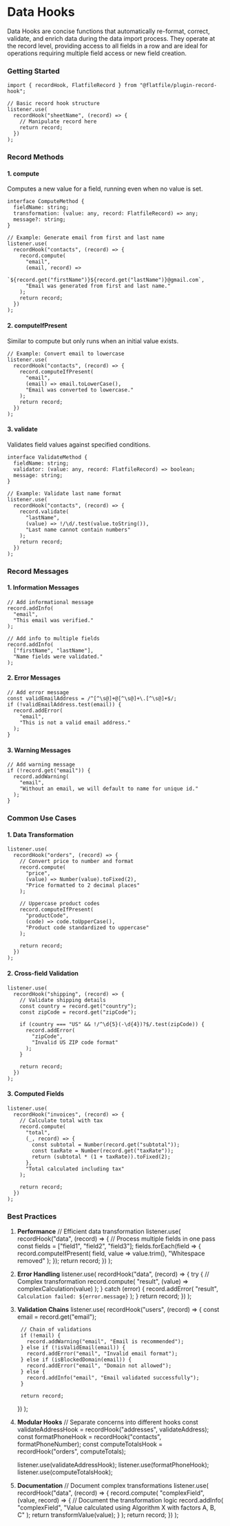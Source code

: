 # Data Hooks


Data Hooks are concise functions that automatically re-format, correct, validate, and enrich data during the data import process. They operate at the record level, providing access to all fields in a row and are ideal for operations requiring multiple field access or new field creation.

### Getting Started

    import { recordHook, FlatfileRecord } from "@flatfile/plugin-record-hook";
    
    // Basic record hook structure
    listener.use(
      recordHook("sheetName", (record) => {
        // Manipulate record here
        return record;
      })
    );
    

### Record Methods

#### 1. compute

Computes a new value for a field, running even when no value is set.

    interface ComputeMethod {
      fieldName: string;
      transformation: (value: any, record: FlatfileRecord) => any;
      message?: string;
    }
    
    // Example: Generate email from first and last name
    listener.use(
      recordHook("contacts", (record) => {
        record.compute(
          "email",
          (email, record) => 
            `${record.get("firstName")}${record.get("lastName")}@gmail.com`,
          "Email was generated from first and last name."
        );
        return record;
      })
    );
    

#### 2. computeIfPresent

Similar to compute but only runs when an initial value exists.

    // Example: Convert email to lowercase
    listener.use(
      recordHook("contacts", (record) => {
        record.computeIfPresent(
          "email",
          (email) => email.toLowerCase(),
          "Email was converted to lowercase."
        );
        return record;
      })
    );
    

#### 3. validate

Validates field values against specified conditions.

    interface ValidateMethod {
      fieldName: string;
      validator: (value: any, record: FlatfileRecord) => boolean;
      message: string;
    }
    
    // Example: Validate last name format
    listener.use(
      recordHook("contacts", (record) => {
        record.validate(
          "lastName",
          (value) => !/\d/.test(value.toString()),
          "Last name cannot contain numbers"
        );
        return record;
      })
    );
    

### Record Messages

#### 1. Information Messages
    // Add informational message
    record.addInfo(
      "email", 
      "This email was verified."
    );
    
    // Add info to multiple fields
    record.addInfo(
      ["firstName", "lastName"],
      "Name fields were validated."
    );
    

#### 2. Error Messages
    // Add error message
    const validEmailAddress = /^[^\s@]+@[^\s@]+\.[^\s@]+$/;
    if (!validEmailAddress.test(email)) {
      record.addError(
        "email",
        "This is not a valid email address."
      );
    }
    

#### 3. Warning Messages
    // Add warning message
    if (!record.get("email")) {
      record.addWarning(
        "email",
        "Without an email, we will default to name for unique id."
      );
    }
    

### Common Use Cases

#### 1. Data Transformation
    listener.use(
      recordHook("orders", (record) => {
        // Convert price to number and format
        record.compute(
          "price",
          (value) => Number(value).toFixed(2),
          "Price formatted to 2 decimal places"
        );
    
        // Uppercase product codes
        record.computeIfPresent(
          "productCode",
          (code) => code.toUpperCase(),
          "Product code standardized to uppercase"
        );
    
        return record;
      })
    );
    

#### 2. Cross-field Validation
    listener.use(
      recordHook("shipping", (record) => {
        // Validate shipping details
        const country = record.get("country");
        const zipCode = record.get("zipCode");
    
        if (country === "US" && !/^\d{5}(-\d{4})?$/.test(zipCode)) {
          record.addError(
            "zipCode",
            "Invalid US ZIP code format"
          );
        }
    
        return record;
      })
    );
    

#### 3. Computed Fields
    listener.use(
      recordHook("invoices", (record) => {
        // Calculate total with tax
        record.compute(
          "total",
          (_, record) => {
            const subtotal = Number(record.get("subtotal"));
            const taxRate = Number(record.get("taxRate"));
            return (subtotal * (1 + taxRate)).toFixed(2);
          },
          "Total calculated including tax"
        );
    
        return record;
      })
    );
    

### Best Practices

1. **Performance**
    // Efficient data transformation
    listener.use(
      recordHook("data", (record) => {
        // Process multiple fields in one pass
        const fields = ["field1", "field2", "field3"];
        fields.forEach(field => {
          record.computeIfPresent(
            field,
            value => value.trim(),
            "Whitespace removed"
          );
        });
        return record;
      })
    );
    

2. **Error Handling**
    listener.use(
      recordHook("data", (record) => {
        try {
          // Complex transformation
          record.compute(
            "result",
            (value) => complexCalculation(value)
          );
        } catch (error) {
          record.addError(
            "result",
            `Calculation failed: ${error.message}`
          );
        }
        return record;
      })
    );
    

3. **Validation Chains**
    listener.use(
      recordHook("users", (record) => {
        const email = record.get("email");
        
        // Chain of validations
        if (!email) {
          record.addWarning("email", "Email is recommended");
        } else if (!isValidEmail(email)) {
          record.addError("email", "Invalid email format");
        } else if (isBlockedDomain(email)) {
          record.addError("email", "Domain not allowed");
        } else {
          record.addInfo("email", "Email validated successfully");
        }
        
        return record;
      })
    );
    

4. **Modular Hooks**
    // Separate concerns into different hooks
    const validateAddressHook = recordHook("addresses", validateAddress);
    const formatPhoneHook = recordHook("contacts", formatPhoneNumber);
    const computeTotalsHook = recordHook("orders", computeTotals);
    
    listener.use(validateAddressHook);
    listener.use(formatPhoneHook);
    listener.use(computeTotalsHook);
    

5. **Documentation**
    // Document complex transformations
    listener.use(
      recordHook("data", (record) => {
        record.compute(
          "complexField",
          (value, record) => {
            // Document the transformation logic
            record.addInfo(
              "complexField",
              "Value calculated using Algorithm X with factors A, B, C"
            );
            return transformValue(value);
          }
        );
        return record;
      })
    );
    
